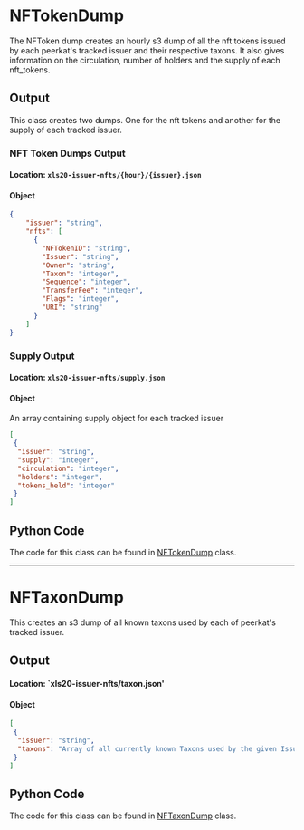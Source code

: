 # NFTokenDump

The NFToken dump creates an hourly s3 dump of all the nft tokens issued by each peerkat's tracked issuer and their respective taxons. It also gives information on
 the circulation, number of holders and the supply of each nft_tokens.

## Output
This class creates two dumps. One for the nft tokens and another for the supply of each tracked issuer.
### NFT Token Dumps Output
#### Location: `xls20-issuer-nfts/{hour}/{issuer}.json`
#### Object
```json
{
    "issuer": "string",
    "nfts": [
      {
        "NFTokenID": "string",
        "Issuer": "string",
        "Owner": "string",
        "Taxon": "integer",
        "Sequence": "integer",
        "TransferFee": "integer",
        "Flags": "integer",
        "URI": "string"
      }
    ]
}
```
### Supply Output
#### Location: `xls20-issuer-nfts/supply.json`
#### Object
An array containing supply object for each tracked issuer
```json
[
 {
  "issuer": "string", 
  "supply": "integer", 
  "circulation": "integer", 
  "holders": "integer",
  "tokens_held": "integer"
 }
]
```
## Python Code
The code for this class can be found in [NFTokenDump](/sls_lambda/nft_dumps.py) class.
___
# NFTaxonDump

This creates an s3 dump of all known taxons used by each of peerkat's tracked issuer.

## Output
#### Location: `xls20-issuer-nfts/taxon.json'
#### Object
```json
[
 {
  "issuer": "string",
  "taxons": "Array of all currently known Taxons used by the given Issuer"
 }
]
```
## Python Code
The code for this class can be found in [NFTaxonDump](/sls_lambda/nft_dumps.py#L13) class.